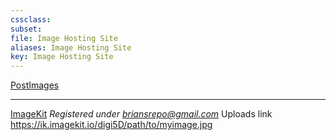 ```yaml
---
cssclass:
subset:
file: Image Hosting Site
aliases: Image Hosting Site
key: Image Hosting Site
---
```


[PostImages](https://postimages.org/)


---

[ImageKit](https://imagekit.io/)
		*Registered under briansrepo@gmail.com*
		Uploads link <https://ik.imagekit.io/digi5D/path/to/myimage.jpg>
